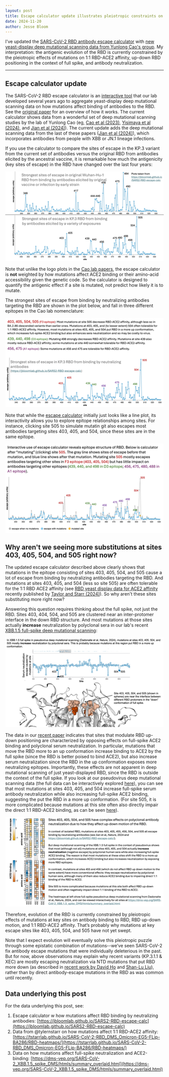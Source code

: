 ```yaml
---
layout: post
title: Escape calculator update illustrates pleiotropic constraints on SARS-CoV-2 RBD evolution
date: 2024-11-20
author: Jesse Bloom
---
```


I've updated the [SARS-CoV-2 RBD antibody escape calculator](https://jbloomlab.github.io/SARS2-RBD-escape-calc/) with [new yeast-display deep mutational scanning data from Yunlong Cao's group](https://www.nature.com/articles/s41586-024-08315-x).
My interpretation: the antigenic evolution of the RBD is currently constrained by the pleiotropic effects of mutations on 1:1 RBD-ACE2 affinity, up-down RBD positioning in the context of full spike, and antibody neutralization.

---

## Escape calculator update

The SARS-CoV-2 RBD escape calculator is an [interactive tool](https://jbloomlab.github.io/SARS2-RBD-escape-calc/) that our lab developed several years ago to aggregate yeast-display deep mutational scanning data on how mutations affect binding of antibodies to the RBD.
See the [original paper](https://academic.oup.com/ve/article/8/1/veac021/6549895) for an overview of how it works.
The current calculator shows data from a wonderful set of deep mutational scanning studies by the lab of Yunlong Cao (eg, [Cao et al (2023)](https://www.nature.com/articles/s41586-022-05644-7), [Yisimaya et al (2024)](https://www.nature.com/articles/s41586-023-06753-7), and [Jian et al (2024)](https://www.nature.com/articles/s41586-024-08315-x)).
The current update adds the deep mutational scanning data from the last of these papers ([Jian et al (2024)](https://www.nature.com/articles/s41586-024-08315-x)), which incorporates antibodies from people with XBB or JN.1 lineage infections.

If you use the calculator to compare the sites of escape in the KP.3 variant from the current set of antibodies versus the original RBD from antibodies elicited by the ancestral vaccine, it is remarkable how much the antigenicity (key sites of escape) in the RBD have changed over the last four years:

![change_in_key_sites](/assets/research/2024-11-10_escapecalc_update/change_in_key_sites.jpg)

Note that unlike the logo plots in the [Cao lab papers](https://www.nature.com/articles/s41586-024-08315-x), the escape calculator is **not** weighted by how mutations affect ACE2 binding or their amino-acid accessibility given the genetic code.
So the calculator is designed to quantify the antigenic effect if a site is mutated, not predict how likely it is to mutate.

The strongest sites of escape from binding by neutralizing antibodies targeting the RBD are shown in the plot below, and fall in three different epitopes in the Cao lab nomenclature:

![key_sites](/assets/research/2024-11-10_escapecalc_update/key_sites.jpg)

Note that while the [escape calculator](https://jbloomlab.github.io/SARS2-RBD-escape-calc/) initially just looks like a line plot, its interactivity allows you to explore epitope relationships among sites. For instance, clicking site 505 to simulate mutatin git also escapes most antibodies targeting sites 403, 405, and 504, since these sites are in the same epitope.

![epitope_interactivity](/assets/research/2024-11-10_escapecalc_update/epitope_interactivity.jpg)

## Why aren't we seeing more substitutions at sites 403, 405, 504, and 505 right now?

The updated escape calculator described above clearly shows that mutations in the epitope consisting of sites 403, 405, 504, and 505 cause a lot of escape from binding by neutralizing antibodies targeting the RBD.
And mutations at sites 403, 405, and 504 (less so site 505) are often tolerable for the 1:1 RBD ACE2 affinity (see [RBD yeast display data for ACE2 affinity](https://tstarrlab.github.io/SARS-CoV-2-RBD_DMS_Omicron-EG5-FLip-BA286/RBD-heatmaps/) recently published by [Taylor and Starr (2024)](https://academic.oup.com/ve/article/10/1/veae067/7747405)).
So why aren't these sites substituting more right now?

Answering this question requires thinking about the full spike, not just the RBD.
Sites 403, 404, 504, and 505 are clustered near an inter-protomer interface in the down RBD structure.
And most mutations at those sites actually **increase** neutralization by polyclonal sera in our lab's recent [XBB.1.5 full-spike deep mutational scanning](https://www.nature.com/articles/s41586-024-07636-1):

![F3_epitope](/assets/research/2024-11-10_escapecalc_update/F3_epitope.jpg)

The data in our [recent paper](https://www.nature.com/articles/s41586-024-07636-1) indicates that sites that modulate RBD up-down positioning are characterized by opposing effects on full-spike ACE2 binding and polyclonal serum neutralization.
In particular, mutations that move the RBD more to an up conformation increase binding to ACE2 by the full spike (since the RBD is better poised to bind ACE2), but also increase serum neutralization since the RBD in the up conformation exposes more neutralizing epitopes.
Importantly, these effects are not apparent in deep mutational scanning of just yeast-displayed RBD, since the RBD is outside the context of the full spike.
If you look at our pseudovirus deep mutational scanning data (the full data can be interactively explored [here](https://dms-vep.org/SARS-CoV-2_XBB.1.5_spike_DMS/htmls/summary_overlaid.html)), you can see that most mutations at sites 403, 405, and 504 increase full-spike serum antibody neutralization while also increasing full-spike ACE2 binding, suggesting the put the RBD in a more up conformation. (For site 505, it is more complicated because mutations at this site often also directly impair the direct 1:1 RBD-ACE2 binding, as can be seen [here](https://tstarrlab.github.io/SARS-CoV-2-RBD_DMS_Omicron-EG5-FLip-BA286/RBD-heatmaps/)).

![pseudovirus_DMS](/assets/research/2024-11-10_escapecalc_update/pseudovirus_DMS.jpg)

Therefore, evolution of the RBD is currently constrained by pleiotropic effects of mutations at key sites on antibody binding to RBD, RBD up-down motion, and 1:1 RBD-ACE2 affinity.
That’s probably why mutations at key escape sites like 403, 405, 504, and 505 have not yet swept.

Note that I expect evolution will eventually solve this pleiotropic puzzle through some epistatic combination of mutations--we’ve seen SARS-CoV-2 fix antibody escape mutations that were individually deleterious in the past.
But for now, above observations may explain why recent variants (KP.3.1.1 & XEC) are mostly escaping neutralization via NTD mutations that put RBD more down (as described in [recent work by David Ho](https://www.biorxiv.org/content/10.1101/2024.11.17.624037v1) and [Shan-Lu Liu](https://www.biorxiv.org/content/10.1101/2024.11.12.623078v1)), rather than by direct antibody-escape mutations in the RBD as was common until recently.

## Data underlying this post
For the data underlying this post, see:

 1. Escape calculator w how mutations affect RBD binding by neutralizing antibodies: [https://jbloomlab.github.io/SARS2-RBD-escape-calc](https://jbloomlab.github.io/SARS2-RBD-escape-calc)
 2. Data from @tylernstarr on how mutations affect 1:1 RBD-ACE2 affinity: [https://tstarrlab.github.io/SARS-CoV-2-RBD_DMS_Omicron-EG5-FLip-BA286/RBD-heatmaps/](https://tstarrlab.github.io/SARS-CoV-2-RBD_DMS_Omicron-EG5-FLip-BA286/RBD-heatmaps/) 
 3. Data on how mutations affect full-spike neutralization and ACE2-binding: [https://dms-vep.org/SARS-CoV-2_XBB.1.5_spike_DMS/htmls/summary_overlaid.html](https://dms-vep.org/SARS-CoV-2_XBB.1.5_spike_DMS/htmls/summary_overlaid.html)


